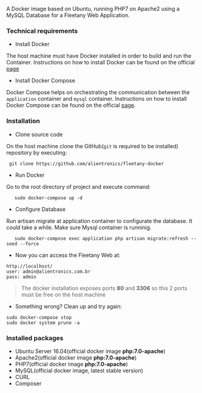 A Docker image based on Ubuntu, running PHP7 on Apache2 using a MySQL Database for a Fleetany Web Application.

### Technical requirements  
 - Install Docker
 
The host machine must have Docker installed in order to build and run the Container.
Instructions on how to install Docker can be found on the official [page](https://docs.docker.com/engine/installation/)
 - Install Docker Compose
 
Docker Compose helps on orchestrating the communication between the `application` container and `mysql` container.
Instructions on how to install Docker Compose can be found on the official [page](https://docs.docker.com/compose/install/).
 
### Installation
 
 - Clone source code
 
 On the host machine clone the GitHub(`git` is required to be installed) repository by executing:
 
 ```
  git clone https://github.com/alientronics/fleetany-docker
 ```
 
 - Run Docker
 
 Go to the root directory of project and execute command:
 
 ``` 
    sudo docker-compose up -d
 ``` 

- Configure Database
 
 Run artisan migrate at application container to configurate the database.
 It could take a while. Make sure Mysql container is runninig.
 
 ``` 
    sudo docker-compose exec application php artisan migrate:refresh --seed --force
 ``` 

 - Now you can access the Fleetany Web at:
 
 ```
 http://localhost/
 user: admin@alientronics.com.br
 pass: admin
 ```

> The docker installation exposes ports **80** and **3306** so this 2 ports must be free on the host machine


 - Something wrong? Clean up and try again:
```
sudo docker-compose stop
sudo docker system prune -a
```

### Installed packages

- Ubuntu Server 16.04(official docker image **php:7.0-apache**)
- Apache2(official docker image **php:7.0-apache**)
- PHP7(official docker image **php:7.0-apache**)
- MySQL(official docker image, latest stable version)
- CURL
- Composer
